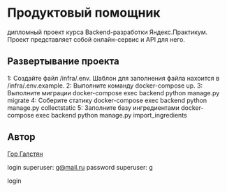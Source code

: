 <h1>Продуктовый помощник</h1> 
дипломный проект курса Backend-разработки Яндекс.Практикум. Проект представляет собой онлайн-сервис и API для него.

<h2>Развертывание проекта</h2>

1: Создайте файл /infra/.env. Шаблон для заполнения файла нахоится в /infra/.env.example.
2: Выполните команду docker-compose up.
3: Выполните миграции docker-compose exec backend python manage.py migrate
4: Соберите статику docker-compose exec backend python manage.py collectstatic
5: Заполните базу ингредиентами docker-compose exec backend python manage.py import_ingredients

<h2>Автор</h2>
<a href="https://t.me/Gcodm">Гор Галстян</a>

login superuser: g@mail.ru
password superuser: g

login 